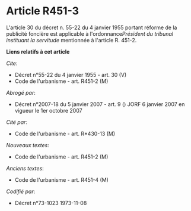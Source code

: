 # Article R451-3

L'article 30 du décret n. 55-22 du 4 janvier 1955 portant réforme de la publicité foncière est applicable à
l'ordonnance*Président du tribunal instituant la servitude* mentionnée à l'article R. 451-2.

**Liens relatifs à cet article**

_Cite_:

  - Décret n°55-22 du 4 janvier 1955 - art. 30 (V)
  - Code de l'urbanisme - art. R451-2 (M)

_Abrogé par_:

  - Décret n°2007-18 du 5 janvier 2007 - art. 9 () JORF 6 janvier 2007 en vigueur le 1er octobre 2007

_Cité par_:

  - Code de l'urbanisme - art. R*430-13 (M)

_Nouveaux textes_:

  - Code de l'urbanisme - art. R451-2 (M)

_Anciens textes_:

  - Code de l'urbanisme - art. R451-4 (M)

_Codifié par_:

  - Décret n°73-1023 1973-11-08
